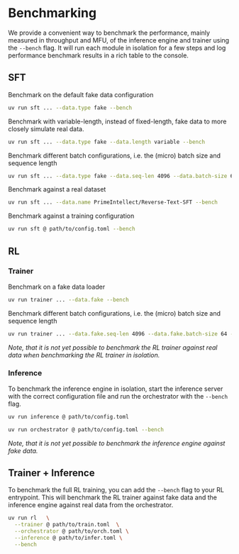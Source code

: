 # Benchmarking

We provide a convenient way to benchmark the performance, mainly measured in throughput and MFU, of the inference engine and trainer using the `--bench` flag. It will run each module in isolation for a few steps and log performance benchmark results in a rich table to the console.

## SFT

Benchmark on the default fake data configuration

```bash
uv run sft ... --data.type fake --bench
```

Benchmark with variable-length, instead of fixed-length, fake data to more closely simulate real data.

```bash
uv run sft ... --data.type fake --data.length variable --bench
```

Benchmark different batch configurations, i.e. the (micro) batch size and sequence length

```bash
uv run sft ... --data.type fake --data.seq-len 4096 --data.batch-size 64 --data.micro-batch-size 2 --bench
```

Benchmark against a real dataset

```bash
uv run sft ... --data.name PrimeIntellect/Reverse-Text-SFT --bench
```

Benchmark against a training configuration

```bash
uv run sft @ path/to/config.toml --bench
```

## RL

### Trainer

Benchmark on a fake data loader

```bash
uv run trainer ... --data.fake --bench
```

Benchmark different batch configurations, i.e. the (micro) batch size and sequence length

```bash
uv run trainer ... --data.fake.seq-len 4096 --data.fake.batch-size 64 --data.fake.micro-batch-size 2 --bench
```

*Note, that it is not yet possible to benchmark the RL trainer against real data when benchmarking the RL trainer in isolation.*

### Inference

To benchmark the inference engine in isolation, start the inference server with the correct configuration file and run the orchestrator with the `--bench` flag.

```bash
uv run inference @ path/to/config.toml
```

```bash
uv run orchestrator @ path/to/config.toml --bench
```

*Note, that it is not yet possible to benchmark the inference engine against fake data.*

## Trainer + Inference

To benchmark the full RL training, you can add the `--bench` flag to your RL entrypoint. This will benchmark the RL trainer against fake data and the inference engine against real data from the orchestrator.

```bash
uv run rl   \
  --trainer @ path/to/train.toml  \
  --orchestrator @ path/to/orch.toml \
  --inference @ path/to/infer.toml \
  --bench
```